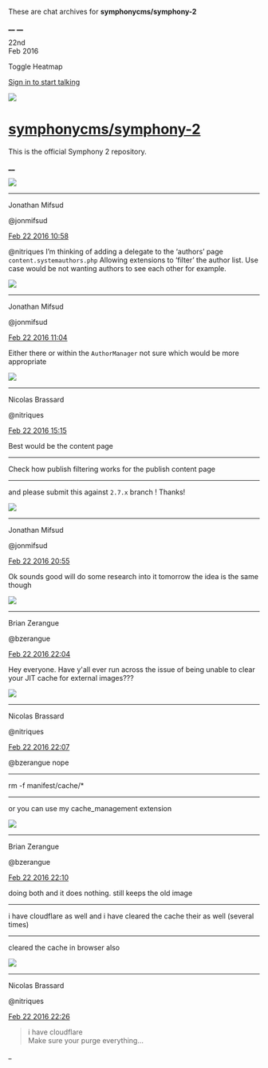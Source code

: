 These are chat archives for **symphonycms/symphony-2**

[__](/symphonycms/symphony-2/archives/2016/02/23)
[__](/symphonycms/symphony-2/archives/2016/02/21)

22nd  
Feb 2016

Toggle Heatmap

[Sign in to start talking](/login?action=login&button=archive-login)

![](https://avatars-02.gitter.im/group/iv/3/57542c45c43b8c601977197e?s=48)

#  [symphonycms/symphony-2](/symphonycms/symphony-2)

This is the official Symphony 2 repository.

[ __ ](/orgs/symphonycms/rooms "More symphonycms rooms" )

![](https://avatars1.githubusercontent.com/u/859775?v=3&s=30)

__ __

Jonathan Mifsud

@jonmifsud

[Feb 22 2016
10:58](https://gitter.im/symphonycms/symphony-2?at=56cae9e4631af87d5c44e8c3 ""
)

@nitriques I’m thinking of adding a delegate to the ‘authors’ page
`content.systemauthors.php` Allowing extensions to ‘filter’ the author list.
Use case would be not wanting authors to see each other for example.

![](https://avatars1.githubusercontent.com/u/859775?v=3&s=30)

__ __

Jonathan Mifsud

@jonmifsud

[Feb 22 2016
11:04](https://gitter.im/symphonycms/symphony-2?at=56caeb3de1786831677c72f9 ""
)

Either there or within the `AuthorManager` not sure which would be more
appropriate

![](https://avatars1.githubusercontent.com/u/771169?v=3&s=30)

__ __

Nicolas Brassard

@nitriques

[Feb 22 2016
15:15](https://gitter.im/symphonycms/symphony-2?at=56cb2629d12993d965570c61 ""
)

Best would be the content page

__ __

Check how publish filtering works for the publish content page

__ __

and please submit this against `2.7.x` branch ! Thanks!

![](https://avatars1.githubusercontent.com/u/859775?v=3&s=30)

__ __

Jonathan Mifsud

@jonmifsud

[Feb 22 2016
20:55](https://gitter.im/symphonycms/symphony-2?at=56cb75bf631af87d5c450988 ""
)

Ok sounds good will do some research into it tomorrow the idea is the same
though

![](https://avatars0.githubusercontent.com/u/27163?v=3&s=30)

__ __

Brian Zerangue

@bzerangue

[Feb 22 2016
22:04](https://gitter.im/symphonycms/symphony-2?at=56cb8605d659dcbc6ba28217 ""
)

Hey everyone. Have y'all ever run across the issue of being unable to clear
your JIT cache for external images???

![](https://avatars1.githubusercontent.com/u/771169?v=3&s=30)

__ __

Nicolas Brassard

@nitriques

[Feb 22 2016
22:07](https://gitter.im/symphonycms/symphony-2?at=56cb8685d659dcbc6ba2823c ""
)

@bzerangue nope

__ __

rm -f manifest/cache/*

__ __

or you can use my cache_management extension

![](https://avatars0.githubusercontent.com/u/27163?v=3&s=30)

__ __

Brian Zerangue

@bzerangue

[Feb 22 2016
22:10](https://gitter.im/symphonycms/symphony-2?at=56cb8772d12993d9655725dd ""
)

doing both and it does nothing. still keeps the old image

__ __

i have cloudflare as well and i have cleared the cache their as well (several
times)

__ __

cleared the cache in browser also

![](https://avatars1.githubusercontent.com/u/771169?v=3&s=30)

__ __

Nicolas Brassard

@nitriques

[Feb 22 2016
22:26](https://gitter.im/symphonycms/symphony-2?at=56cb8b1e95f2abfa55e825e4 ""
)

> i have cloudflare  
> Make sure your purge everything...

_


